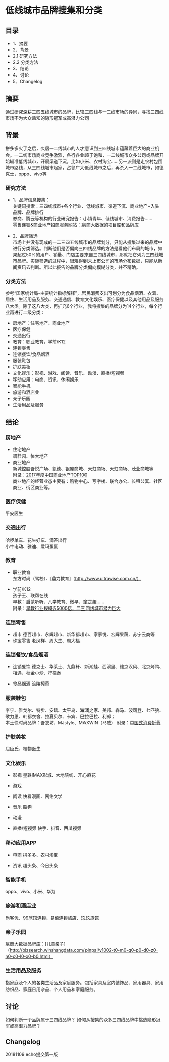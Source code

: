# 低线城市品牌搜集和分类

## 目录
- 1、摘要
- 2、背景
 - 2.1 研究方法
 - 2.2 分类方法
- 3、结论
- 4、讨论
- 5、Changelog

## 摘要
通过研究深耕三四五线城市的品牌，比较三四线与一二线市场的异同，寻找三四线市场不为大众熟知的隐形冠军或高潜力公司

## 背景
拼多多火了之后，久居一二线城市的人才意识到三四线城市蕴藏着巨大的商业机会。一二线市场商业竞争激烈，各行各业趋于饱和，一二线城市众多公司或品牌开始瞄准低线城市，开展渠道下沉，比如小米、农村淘宝......另一派则是走农村包围城市路线，从三四线城市起家，占领广大低线城市之后，再杀入一二线城市，如德克士，oppo、vivo等

### 研究方法

- 1、品牌信息搜集：<br> 
关键词搜索：三四线城市+各个行业、低线城市、渠道下沉、商业地产+入驻品牌、品牌排行<br>
券商、腾云等机构的行业研究报告：小镇青年、低线城市、消费报告......<br>
零售连锁&商业地产招商服务网站：赢商大数据的项目库和品牌库<br>

- 2、品牌筛选<br> 
市场上并没有现成的一二三四五线城市的品牌划分，只能从搜集过来的品牌中进行分类筛选。判断他们是否偏向三四线品牌的方法是看他们布局的城市，如果超过50%的用户、销量、门店主要来自三四线城市，那就把它列为三四线城市品牌。实际筛选的过程中，很难得到未上市公司的市场分布数据，只能从新闻资讯去判断。所以此报告的品牌分类偏向模糊分类，并不精确。
 

### 分类方法

参考“国家统计局-主要统计指标解释”，居民消费支出可划分为食品烟酒、衣着、居住、生活用品及服务、交通通信、教育文化娱乐、医疗保健以及其他用品及服务八大类。除了这八大类，再扩充6个行业，我将搜集的品牌分为14个行业，每个行业再进行二级分类：

- 房地产：住宅地产、商业地产
- 医疗保健
- 交通出行
- 教育：职业教育，学前/K12
- 连锁零售
- 连锁餐饮/食品烟酒
- 服装鞋包
- 护肤美妆
- 文化娱乐：影视、游戏、阅读、音乐、动漫、直播/短视频
- 移动应用：电商、资讯、休闲娱乐
- 智能手机
- 旅游和酒店业
- 亲子乐园
- 生活用品及服务


## 结论

### 房地产
- 住宅地产<br> 
碧桂园、恒大地产
- 商业地产<br> 
新城控股吾悦广场、凯德、银座商城、天虹商场、天虹商场、茂业商城等<br> 
附录：[2017年度中国商业地产TOP100](http://www.guandian.cn/article/20171120/193947.html)<br>
商业地产的经营业态主要有：购物中心、写字楼、联合办公、长租公寓、社区商业、街区商业等。

### 医疗保健
平安医生

### 交通出行
哈啰单车、花生好车、滴答出行<br>
小牛电动、雅迪、爱玛蛋蛋

### 教育
- 职业教育<br>
东方时尚（驾校）、[鼎力教育]（http://www.ultrawise.com.cn/） 

- 学前/K12<br>
孩子王、联帮在线<br>
早教：启蒙听听、凡学教育、微早、童之趣......<br>
附录：[早教行业规模近5000亿，二三四线城市潜力巨大](http://www.juesheng.com/xqjy/51475.html)

### 连锁零售
- 超市
德百超市、永辉超市、新华都超市、家家悦、宏辉果蔬、苏宁云商等<br>
- 珠宝零售
老凤祥、周大生、周大福

### 连锁餐饮/食品烟酒
- 连锁餐饮
德克士、华莱士、九鼎轩、新潮蛙、西溪里、维京汉风、北京烤鸭、相遇、秋金小炒、柠檬泰

- 食品烟酒
涪陵榨菜


### 服装鞋包
李宁、雅戈尔、特步、安踏、太平鸟、海澜之家、美邦、森马、波司登、七匹狼、歌力思、韩都衣舍、拉夏贝尔、卡宾、巴拉巴拉、利郎；<br>
本土快时尚品牌：吾衣坊、MJstyle、MAXWIN（马威）
附录：[中国式消费折叠](https://cbndata.com/information/11)

### 护肤美妆
屈臣氏、植物医生

### 文化娱乐
- 影视
星轶IMAX影城、大地院线、开心麻花

- 游戏

- 阅读
快看漫画、网络文学

- 音乐
酷狗

- 动漫

- 直播/短视频
快手、抖音、西瓜视频

### 移动应用APP

- 电商
拼多多、农村淘宝

- 资讯
趣头条、今日头条


### 智能手机
oppo、vivo、小米、华为

### 旅游和酒店业
尚客优、99旅馆连锁、易佰连锁旅店、玖玖旅馆

### 亲子乐园
赢商大数据品牌库：[儿童亲子]（http://bizsearch.winshangdata.com/pinpai/y1002-t0-m0-q0-p0-d0-z0-n0-c0-l0-x0-b0.html）

### 生活用品及服务
指家庭及个人的各类生活品及家庭服务。包括家具及室内装饰品、家用器具、家用纺织品、家庭日用杂品、个人用品和家庭服务。

## 讨论
如何判断一个品牌属于三四线品牌？
如何从搜集的众多三四线品牌中挑选隐形冠军或高潜力品牌？

## Changelog
20181109 echo提交第一版
